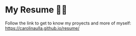 # My Resume 👱‍♀️

Follow the link to get to know my proyects and more of myself: https://carolinaulla.github.io/resume/
